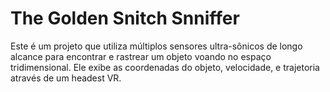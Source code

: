 
# The Golden Snitch Snniffer

Este é um projeto que utiliza múltiplos sensores ultra-sônicos de longo alcance para encontrar e rastrear um objeto voando no espaço tridimensional. Ele exibe as coordenadas do objeto, velocidade, e trajetoria através de um headest VR.

